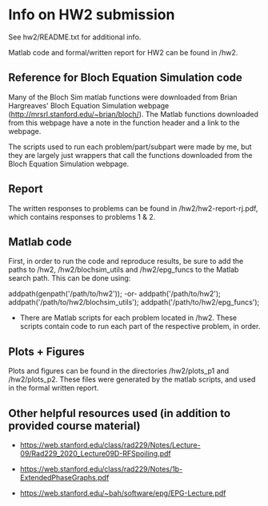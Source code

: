 # Info on HW2 submission

See hw2/README.txt for additional info.

Matlab code and formal/written report for HW2 can be found in /hw2.

## Reference for Bloch Equation Simulation code
Many of the Bloch Sim matlab functions were downloaded from Brian Hargreaves' Bloch Equation Simulation webpage (http://mrsrl.stanford.edu/~brian/bloch/). The Matlab functions downloaded from this webpage have a note in the function header and a link to the webpage. 

The scripts used to run each problem/part/subpart were made by me, but they are largely just wrappers that call the functions downloaded from the Bloch Equation Simulation webpage. 

## Report
The written responses to problems can be found in /hw2/hw2-report-rj.pdf, which contains responses to problems 1 & 2.

## Matlab code
First, in order to run the code and reproduce results, be sure to add the paths to /hw2, /hw2/blochsim_utils and /hw2/epg_funcs to the Matlab search path. This can be done using: 

addpath(genpath('/path/to/hw2'));
-or-
addpath('/path/to/hw2');
addpath('/path/to/hw2/blochsim_utils');
addpath('/path/to/hw2/epg_funcs');

 - There are Matlab scripts for each problem located in /hw2. These scripts contain code to run each part of the respective problem, in order. 

## Plots + Figures
Plots and figures can be found in the directories /hw2/plots_p1 and /hw2/plots_p2. These files were generated by the matlab scripts, and used in the formal written report. 

## Other helpful resources used (in addition to provided course material)

 - https://web.stanford.edu/class/rad229/Notes/Lecture-09/Rad229_2020_Lecture09D-RFSpoiling.pdf

 - https://web.stanford.edu/class/rad229/Notes/1b-ExtendedPhaseGraphs.pdf

 - https://web.stanford.edu/~bah/software/epg/EPG-Lecture.pdf

